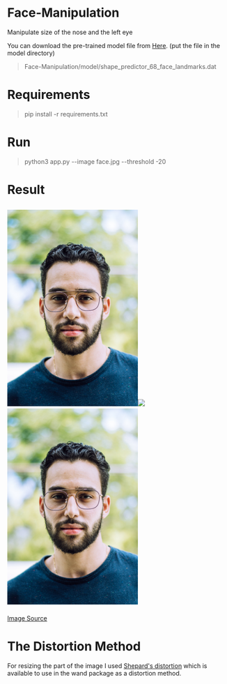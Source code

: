 # Face-Manipulation
Manipulate size of the nose and the left eye

You can download the pre-trained model file from <a href="https://github.com/italojs/facial-landmarks-recognition/blob/master/shape_predictor_68_face_landmarks.dat">Here</a>. (put the file in the model directory)
<br>
>Face-Manipulation/model/shape_predictor_68_face_landmarks.dat
# Requirements
> pip install -r requirements.txt
# Run
> python3 app.py --image face.jpg --threshold -20

# Result
<img src="face.jpg" width=300><img src="https://static.vecteezy.com/ti/gratis-vektor/t2/553925-pfeilsymbol-kostenlos-vektor.jpg" width=50><img src="result.jpg" width=300>
-----------------------------------------------
<a href="https://unsplash.com/photos/KbBztc5PTC8">Image Source</a>

# The Distortion Method
For resizing the part of the image I used <a href="https://legacy.imagemagick.org/Usage/distorts/#shepards">Shepard's distortion</a> which is available to use in the wand package as a distortion method.

